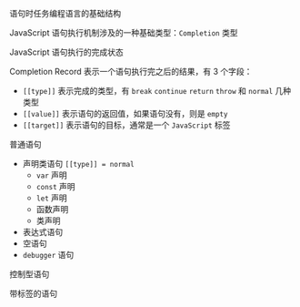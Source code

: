 语句时任务编程语言的基础结构

JavaScript 语句执行机制涉及的一种基础类型：`Completion` 类型

JavaScript 语句执行的完成状态

Completion Record 表示一个语句执行完之后的结果，有 3 个字段：
- `[[type]]` 表示完成的类型，有 `break` `continue` `return` `throw` 和 `normal` 几种类型
- `[[value]]` 表示语句的返回值，如果语句没有，则是 `empty`
- `[[target]]` 表示语句的目标，通常是一个 `JavaScript` 标签

普通语句
- 声明类语句  `[[type]] = normal`
  - `var` 声明
  - `const` 声明
  - `let` 声明
  - 函数声明
  - 类声明
- 表达式语句
- 空语句
- `debugger` 语句

控制型语句

带标签的语句




